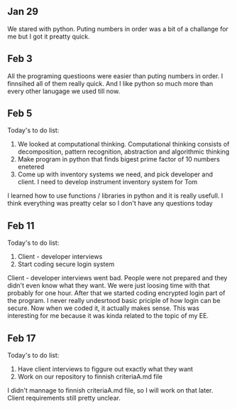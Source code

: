 Jan 29
-------- 
We stared with python. Puting numbers in order was a bit of a challange for me but I got it preatty quick.

Feb 3
-----
All the programing questioons were easier than puting numbers in order. I finnsihed all of them really quick. And I like python so much more than every other lanugage we used till now.

Feb 5
------
Today's to do list:
1. We looked at computational thinking. Computational thinking consists of decomposition, pattern recognition, abstraction and algorithmic thinking
1. Make program in python that finds bigest prime factor of 10 numbers enetered
1. Come up with inventory systems we need, and pick developer and client. I need to develop instrument inventory system for Tom


I learned how to use functions / libraries in python and it is really usefull. I think everything was preatty celar so I don't have any questions today

Feb 11
-------
Today's to do list:
1. Client - developer interviews
1. Start coding secure login system

Client - developer interviews went bad. People were not prepared and they didn't even know what they want. We were just loosing time with that probably for one hour. After that we started coding encrypted login part of the program. I never really undesrtood basic priciple of how login can be secure. Now when we coded it, it actually makes sense. This was interesting for me because it was kinda related to the topic of my EE.


Feb 17
--------
Today's to do list:
1. Have client interviews to figgure out exactly what they want
1. Work on our repository to finnish criteriaA.md file

I didn't mannage to finnish criteriaA.md file, so I will work on that later. Client requirements still pretty unclear.
